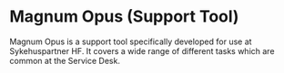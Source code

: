 # Magnum Opus (Support Tool)

Magnum Opus is a support tool specifically developed for use at Sykehuspartner HF. It covers a wide range of different tasks which are common at the Service Desk.